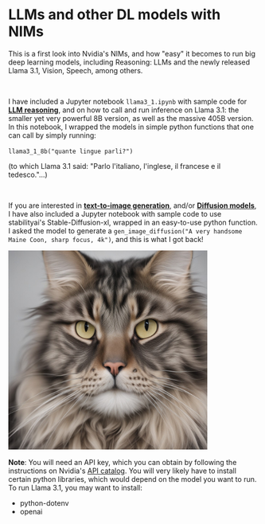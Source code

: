 # LLMs and other DL models with NIMs

This is a first look into Nvidia's NIMs, and how "easy" it becomes to run big deep learning models, including Reasoning: LLMs and the newly released Llama 3.1, Vision, Speech, among others. 

<br>

I have included a Jupyter notebook `llama3_1.ipynb` with sample code for <u>**LLM reasoning**</u>, and on how to call and run inference on Llama 3.1: the smaller yet very powerful 8B version, as well as the massive 405B version. In this notebook, I wrapped the models in simple python functions that one can call by simply running:

`llama3_1_8b("quante lingue parli?")`

(to which Llama 3.1 said: "Parlo l'italiano, l'inglese, il francese e il tedesco."...)

<br>

If you are interested in <u>**text-to-image generation**</u>, and/or <u>**Diffusion models**</u>, I have also included a Jupyter notebook with sample code to use stabilityai's Stable-Diffusion-xl, wrapped in an easy-to-use python function. I asked the model to generate a `gen_image_diffusion("A very handsome Maine Coon, sharp focus, 4k")`, and this is what I got back!

<img src="generated_image.png" alt="maine_coon" width="400"/>

<br>

**Note**: You will need an API key, which you can obtain by following the instructions on Nvidia's [API catalog](https://build.nvidia.com/explore/discover). You will very likely have to install certain python libraries, which would depend on the model you want to run. To run Llama 3.1, you may want to install:
- python-dotenv
- openai